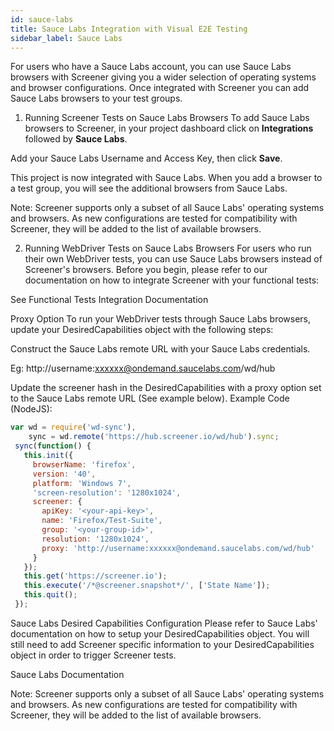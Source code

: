 ```yaml
---
id: sauce-labs
title: Sauce Labs Integration with Visual E2E Testing
sidebar_label: Sauce Labs
---
```


For users who have a Sauce Labs account, you can use Sauce Labs browsers with Screener giving you a wider selection of operating systems and browser configurations. Once integrated with Screener you can add Sauce Labs browsers to your test groups.


1. Running Screener Tests on Sauce Labs Browsers
To add Sauce Labs browsers to Screener, in your project dashboard click on **Integrations** followed by **Sauce Labs**.



Add your Sauce Labs Username and Access Key, then click **Save**.



This project is now integrated with Sauce Labs. When you add a browser to a test group, you will see the additional browsers from Sauce Labs.





Note: Screener supports only a subset of all Sauce Labs' operating systems and browsers. As new configurations are tested for compatibility with Screener, they will be added to the list of available browsers.


2. Running WebDriver Tests on Sauce Labs Browsers
For users who run their own WebDriver tests, you can use Sauce Labs browsers instead of Screener's browsers. Before you begin, please refer to our documentation on how to integrate Screener with your functional tests:

See Functional Tests Integration Documentation


Proxy Option
To run your WebDriver tests through Sauce Labs browsers, update your DesiredCapabilities object with the following steps:

Construct the Sauce Labs remote URL with your Sauce Labs credentials.

Eg: http://username:xxxxxx@ondemand.saucelabs.com/wd/hub

Update the screener hash in the DesiredCapabilities with a proxy option set to the Sauce Labs remote URL (See example below). Example Code (NodeJS):

```js
var wd = require('wd-sync'),
    sync = wd.remote('https://hub.screener.io/wd/hub').sync;
 sync(function() {
   this.init({
     browserName: 'firefox',
     version: '40',
     platform: 'Windows 7',
     'screen-resolution': '1280x1024',
     screener: {
       apiKey: '<your-api-key>',
       name: 'Firefox/Test-Suite',
       group: '<your-group-id>',
       resolution: '1280x1024',
       proxy: 'http://username:xxxxxx@ondemand.saucelabs.com/wd/hub'
     }
   });
   this.get('https://screener.io');
   this.execute('/*@screener.snapshot*/', ['State Name']);
   this.quit();
 });
```

Sauce Labs Desired Capabilities Configuration
Please refer to Sauce Labs' documentation on how to setup your DesiredCapabilities object. You will still need to add Screener specific information to your DesiredCapabilities object in order to trigger Screener tests.

Sauce Labs Documentation

Note: Screener supports only a subset of all Sauce Labs' operating systems and browsers. As new configurations are tested for compatibility with Screener, they will be added to the list of available browsers.
